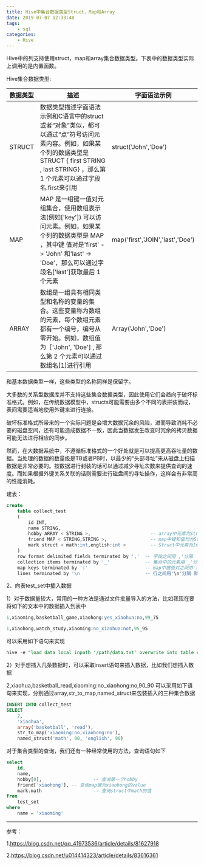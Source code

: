 ```yaml
---
title: Hive中集合数据类型Struct，Map和Array
date: 2019-07-07 12:33:48
tags: 
    - sql
categories: 
    - Hive
---
```


Hive中的列支持使用struct，map和array集合数据类型。下表中的数据类型实际上调用的是内置函数。

Hive集合数据类型:

| **数据类型** | **描述**                                                     | **字面语法示例**                 |
| ------------ | ------------------------------------------------------------ | -------------------------------- |
| STRUCT       | 数据类型描述字面语法示例和C语言中的struct或者“对象”类似，都可以通过“点”符号访问元素内容。例如，如果某个列的数据类型是 STRUCT { first STRING , last STRING} ，那么第 1 个元素可以通过字段名.first来引用 | struct('John','Doe')             |
| MAP          | MAP 是一组键一值对元组集合，使用数组表示法(例如['key']) 可以访问元素。例如，如果某个列的数据类型是 MAP ，其中键 值对是'first' -> 'John' 和'last' -> 'Doe'，那么可以通过字段名['last']获取最后 1 个元素 | map('first','JOIN','last','Doe') |
| ARRAY        | 数组是一组具有相同类型和名称的变量的集合。这些变量称为数组的元素，每个数组元素都有一个编号，编号从零开始。例如，数组值为［'John', 'Doe'] , 那么第 2 个元素可以通过数组名[1]进行引用 | Array('John','Doe')              |

和基本数据类型一样，这些类型的名称同样是保留字。

大多数的关系型数据库并不支持这些集合数据类型，因此使用它们会趋向于破坏标准格式。例如，在传统数据模型中，structs可能需要由多个不同的表拼装而成，表间需要适当地使用外键来进行连接。

破坏标准格式所带来的一个实际问题是会增大数据冗余的风险，进而导致消耗不必要的磁盘空间，还有可能造成数据不一致，因此当数据发生改变时冗余的拷贝数据可能无法进行相应的同步。

然而，在大数据系统中，不遵循标准格式的一个好处就是可以提高更高吞吐量的数据。当处理的数据的数量级是TB或者PB时，以最少的“头部寻址”来从磁盘上扫描数据是非常必要的。按数据进行封装的话可以通过减少寻址次数来提供查询的速度。而如果根据外键关系关联的话则需要进行磁盘间的寻址操作，这样会有非常高的性能消耗。

建表：

```sql
create
	table collect_test
	(
		id INT,
		name STRING,
		hobby ARRAY < STRING >,                      -- array中元素为String类型
		friend MAP < STRING,STRING >,                -- map中键和值均为String类型
		mark struct < math:int,english:int >         -- Struct中元素为Int类型
	)
	row format delimited fields terminated by ','  -- 字段之间用','分隔
	collection items terminated by '_'             -- 集合中的元素用'_'分隔
	map keys terminated by ':'                     -- map中键值对之间用':'分隔
	lines terminated by '\n                        -- 行之间用'\n'分隔 默认一般不指定
```

2、向表test_set中插入数据

1）对于数据量较大，常用的一种方法是通过文件批量导入的方法，比如我现在要将如下的文本中的数据插入到表中

```sql
1,xiaoming,basketball_game,xiaohong:yes_xiaohua:no,99_75

1,xiaohong,watch_study,xiaoming:no_xiaohua:not,95_95
```

可以采用如下语句来实现

```sql
hive -e "load data local inpath '/path/data.txt' overwrite into table collect_test"
```

2）对于想插入几条数据时，可以采取insert语句来插入数据，比如我们想插入数据

2,xiaohua,basketball_read,xiaoming:no_xiaohong:no,90_90
可以采用如下语句来实现，分别通过array,str_to_map,named_struct来包装插入的三种集合数据

```sql
INSERT INTO collect_test
SELECT
	2,
	'xiaohua',
	array('basketball', 'read'),
	str_to_map('xiaoming:no,xiaohong:no'),
	named_struct('math', 90, 'english', 90)
```

对于集合类型的查询，我们还有一种经常使用的方法，查询语句如下

```sql
select
	id,
	name,
	hobby[0], 					-- 查询第一个hobby
	friend['xiaohong'], -- 查询map键为xiaohong的value
	mark.math 					-- 查询struct中math的值
from
	test_set
where
	name = 'xiaoming'
```

----

参考：

1.https://blog.csdn.net/qq_41973536/article/details/81627918

2.https://blog.csdn.net/u014414323/article/details/83616361
